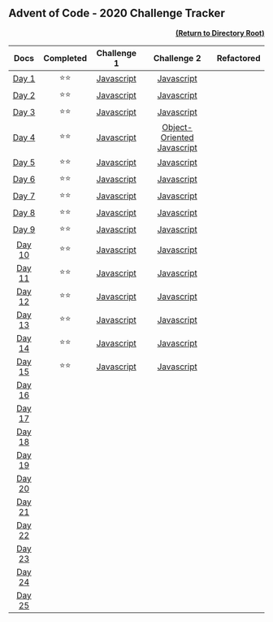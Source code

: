 ## Advent of Code - 2020 Challenge Tracker

[<p align="right">**(Return to Directory Root)**</p>](https://github.com/BeckTimothy/Advent-of-Code/)

| **Docs** |  **Completed** | **Challenge 1** | **Challenge 2** | **Refactored** |
|:---:|:---------:|:---------:|:---------:|:---------:|
| [Day 1](https://adventofcode.com/2020/day/1) | :star::star: | [Javascript](https://github.com/BeckTimothy/Advent-of-Code/blob/master/2020/12-01-20/challenges/script.js) | [Javascript](https://github.com/BeckTimothy/Advent-of-Code/blob/master/2020/12-01-20/challenges/script.js) |  |
| [Day 2](https://adventofcode.com/2020/day/2) | :star::star: | [Javascript](https://github.com/BeckTimothy/Advent-of-Code/blob/master/2020/12-02-20/challenge-1/script.js) | [Javascript](https://github.com/BeckTimothy/Advent-of-Code/blob/master/2020/12-02-20/challenge-2/script.js) |  |
| [Day 3](https://adventofcode.com/2020/day/3) | :star::star: | [Javascript](https://github.com/BeckTimothy/Advent-of-Code/blob/master/2020/12-03-20/challenge-1/script.js) | [Javascript](https://github.com/BeckTimothy/Advent-of-Code/blob/master/2020/12-03-20/challenge-2/script.js) |  |
| [Day 4](https://adventofcode.com/2020/day/4) | :star::star: | [Javascript](https://github.com/BeckTimothy/Advent-of-Code/blob/master/2020/12-04-20/challenge-1/script.js) | [Object-Oriented Javascript](https://github.com/BeckTimothy/Advent-of-Code/blob/master/2020/12-04-20/challenge-2/script.js) |  |
| [Day 5](https://adventofcode.com/2020/day/5) | :star::star: | [Javascript](https://github.com/BeckTimothy/Advent-of-Code/blob/master/2020/12-05-20/challenge-1/script.js) | [Javascript](https://github.com/BeckTimothy/Advent-of-Code/blob/master/2020/12-05-20/challenge-2/script.js) |  |
| [Day 6](https://adventofcode.com/2020/day/6) | :star::star: | [Javascript](https://github.com/BeckTimothy/Advent-of-Code/blob/master/2020/12-06-20/challenge-1/script.js) | [Javascript](https://github.com/BeckTimothy/Advent-of-Code/blob/master/2020/12-06-20/challenge-2/script.js) |  |
| [Day 7](https://adventofcode.com/2020/day/7) | :star::star: | [Javascript](https://github.com/BeckTimothy/Advent-of-Code/blob/master/2020/12-07-20/challenge-1/script.js) | [Javascript](https://github.com/BeckTimothy/Advent-of-Code/blob/master/2020/12-07-20/challenge-2/script.js) |  |
| [Day 8](https://adventofcode.com/2020/day/8) | :star::star: | [Javascript](https://github.com/BeckTimothy/Advent-of-Code/blob/master/2020/12-08-20/challenge-1/script.js) | [Javascript](https://github.com/BeckTimothy/Advent-of-Code/blob/master/2020/12-08-20/challenge-2/script.js) |  |
| [Day 9](https://adventofcode.com/2020/day/9) | :star::star: | [Javascript](https://github.com/BeckTimothy/Advent-of-Code/blob/master/2020/12-09-20/challenge-1/script.js) | [Javascript](https://github.com/BeckTimothy/Advent-of-Code/blob/master/2020/12-09-20/challenge-2/script.js) |  |
| [Day 10](https://adventofcode.com/2020/day/10) | :star::star: | [Javascript](https://github.com/BeckTimothy/Advent-of-Code/blob/master/2020/12-10-20/challenge-1/script.js) | [Javascript](https://github.com/BeckTimothy/Advent-of-Code/blob/master/2020/12-10-20/challenge-2/script.js) |  |
| [Day 11](https://adventofcode.com/2020/day/11) | :star::star: | [Javascript](https://github.com/BeckTimothy/Advent-of-Code/blob/master/2020/12-11-20/challenge/script.js) | [Javascript](https://github.com/BeckTimothy/Advent-of-Code/blob/master/2020/12-11-20/challenge/script.js) |  |
| [Day 12](https://adventofcode.com/2020/day/12) | :star::star: | [Javascript](https://github.com/BeckTimothy/Advent-of-Code/blob/master/2020/12-12-20/challenge-1/script.js) | [Javascript](https://github.com/BeckTimothy/Advent-of-Code/blob/master/2020/12-12-20/challenge-2/script.js) |  |
| [Day 13](https://adventofcode.com/2020/day/13) | :star::star: | [Javascript](https://github.com/BeckTimothy/Advent-of-Code/blob/master/2020/12-13-20/challenge-1/script.js) | [Javascript](https://github.com/BeckTimothy/Advent-of-Code/blob/master/2020/12-13-20/challenge-2/script.js) |  |
| [Day 14](https://adventofcode.com/2020/day/14) | :star::star: | [Javascript](https://github.com/BeckTimothy/Advent-of-Code/blob/master/2020/12-14-20/challenge-1/script.js) | [Javascript](https://github.com/BeckTimothy/Advent-of-Code/blob/master/2020/12-14-20/challenge-2/script.js) |  |
| [Day 15](https://adventofcode.com/2020/day/15) | :star::star: | [Javascript](https://github.com/BeckTimothy/Advent-of-Code/blob/master/2020/12-15-20/challenge-1/script.js) | [Javascript](https://github.com/BeckTimothy/Advent-of-Code/blob/master/2020/12-15-20/challenge-2/script.js) |  |
| [Day 16](https://adventofcode.com/2020/day/16) |  |  |  |  |
| [Day 17](https://adventofcode.com/2020/day/17) |  |  |  |  |
| [Day 18](https://adventofcode.com/2020/day/18) |  |  |  |  |
| [Day 19](https://adventofcode.com/2020/day/19) |  |  |  |  |
| [Day 20](https://adventofcode.com/2020/day/20) |  |  |  |  |
| [Day 21](https://adventofcode.com/2020/day/21) |  |  |  |  |
| [Day 22](https://adventofcode.com/2020/day/22) |  |  |  |  |
| [Day 23](https://adventofcode.com/2020/day/23) |  |  |  |  |
| [Day 24](https://adventofcode.com/2020/day/24) |  |  |  |  |
| [Day 25](https://adventofcode.com/2020/day/25) |  |  |  |  |

